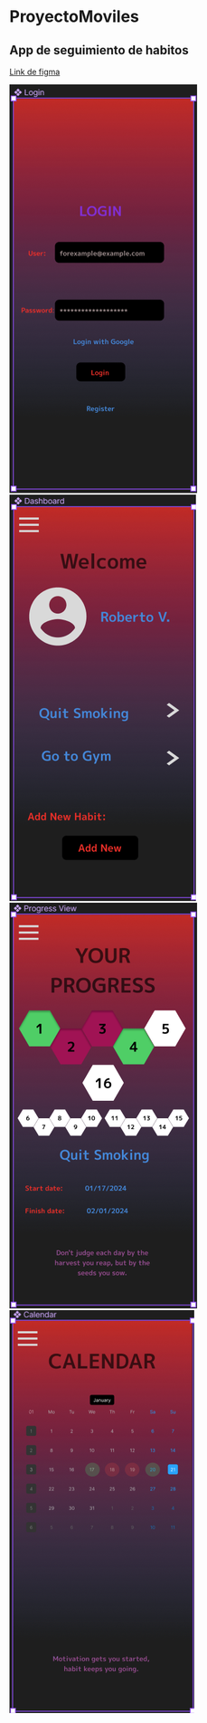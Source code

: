 # ProyectoMoviles
## App de seguimiento de habitos
[Link de figma](https://www.figma.com/file/nyhco2SvP9uky9Zf1qr9HW/Untitled?type=design&node-id=4-69&mode=design&t=kvIZvCGjbTx8CYUt-0)

![Login](/Images/Login.png)
![Dashboard](/Images/Dashboard.png)\
![Progress View](/Images/ProgressView.png)
![Calendar](/Images/Calendar.png)
